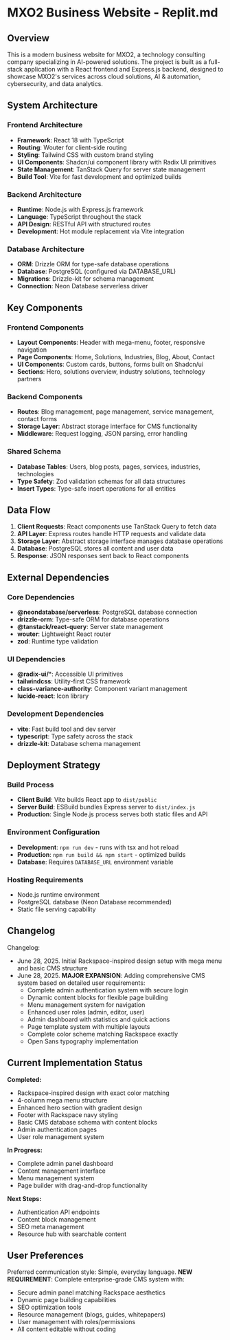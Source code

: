 # MXO2 Business Website - Replit.md

## Overview

This is a modern business website for MXO2, a technology consulting company specializing in AI-powered solutions. The project is built as a full-stack application with a React frontend and Express.js backend, designed to showcase MXO2's services across cloud solutions, AI & automation, cybersecurity, and data analytics.

## System Architecture

### Frontend Architecture
- **Framework**: React 18 with TypeScript
- **Routing**: Wouter for client-side routing
- **Styling**: Tailwind CSS with custom brand styling
- **UI Components**: Shadcn/ui component library with Radix UI primitives
- **State Management**: TanStack Query for server state management
- **Build Tool**: Vite for fast development and optimized builds

### Backend Architecture
- **Runtime**: Node.js with Express.js framework
- **Language**: TypeScript throughout the stack
- **API Design**: RESTful API with structured routes
- **Development**: Hot module replacement via Vite integration

### Database Architecture
- **ORM**: Drizzle ORM for type-safe database operations
- **Database**: PostgreSQL (configured via DATABASE_URL)
- **Migrations**: Drizzle-kit for schema management
- **Connection**: Neon Database serverless driver

## Key Components

### Frontend Components
- **Layout Components**: Header with mega-menu, footer, responsive navigation
- **Page Components**: Home, Solutions, Industries, Blog, About, Contact
- **UI Components**: Custom cards, buttons, forms built on Shadcn/ui
- **Sections**: Hero, solutions overview, industry solutions, technology partners

### Backend Components
- **Routes**: Blog management, page management, service management, contact forms
- **Storage Layer**: Abstract storage interface for CMS functionality
- **Middleware**: Request logging, JSON parsing, error handling

### Shared Schema
- **Database Tables**: Users, blog posts, pages, services, industries, technologies
- **Type Safety**: Zod validation schemas for all data structures
- **Insert Types**: Type-safe insert operations for all entities

## Data Flow

1. **Client Requests**: React components use TanStack Query to fetch data
2. **API Layer**: Express routes handle HTTP requests and validate data
3. **Storage Layer**: Abstract storage interface manages database operations
4. **Database**: PostgreSQL stores all content and user data
5. **Response**: JSON responses sent back to React components

## External Dependencies

### Core Dependencies
- **@neondatabase/serverless**: PostgreSQL database connection
- **drizzle-orm**: Type-safe ORM for database operations
- **@tanstack/react-query**: Server state management
- **wouter**: Lightweight React router
- **zod**: Runtime type validation

### UI Dependencies
- **@radix-ui/***: Accessible UI primitives
- **tailwindcss**: Utility-first CSS framework
- **class-variance-authority**: Component variant management
- **lucide-react**: Icon library

### Development Dependencies
- **vite**: Fast build tool and dev server
- **typescript**: Type safety across the stack
- **drizzle-kit**: Database schema management

## Deployment Strategy

### Build Process
- **Client Build**: Vite builds React app to `dist/public`
- **Server Build**: ESBuild bundles Express server to `dist/index.js`
- **Production**: Single Node.js process serves both static files and API

### Environment Configuration
- **Development**: `npm run dev` - runs with tsx and hot reload
- **Production**: `npm run build && npm start` - optimized builds
- **Database**: Requires `DATABASE_URL` environment variable

### Hosting Requirements
- Node.js runtime environment
- PostgreSQL database (Neon Database recommended)
- Static file serving capability

## Changelog

Changelog:
- June 28, 2025. Initial Rackspace-inspired design setup with mega menu and basic CMS structure
- June 28, 2025. **MAJOR EXPANSION**: Adding comprehensive CMS system based on detailed user requirements:
  - Complete admin authentication system with secure login
  - Dynamic content blocks for flexible page building
  - Menu management system for navigation
  - Enhanced user roles (admin, editor, user)
  - Admin dashboard with statistics and quick actions
  - Page template system with multiple layouts
  - Complete color scheme matching Rackspace exactly
  - Open Sans typography implementation

## Current Implementation Status

**Completed:**
- Rackspace-inspired design with exact color matching
- 4-column mega menu structure
- Enhanced hero section with gradient design
- Footer with Rackspace navy styling
- Basic CMS database schema with content blocks
- Admin authentication pages
- User role management system

**In Progress:**
- Complete admin panel dashboard
- Content management interface
- Menu management system
- Page builder with drag-and-drop functionality

**Next Steps:**
- Authentication API endpoints
- Content block management
- SEO meta management
- Resource hub with searchable content

## User Preferences

Preferred communication style: Simple, everyday language.
**NEW REQUIREMENT**: Complete enterprise-grade CMS system with:
- Secure admin panel matching Rackspace aesthetics
- Dynamic page building capabilities
- SEO optimization tools
- Resource management (blogs, guides, whitepapers)
- User management with roles/permissions
- All content editable without coding
